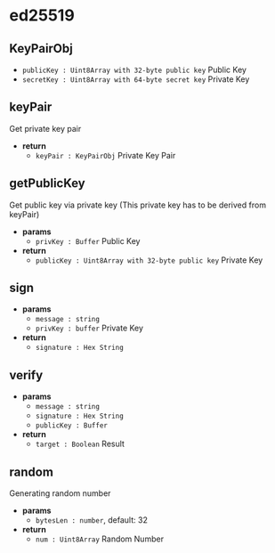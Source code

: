 # ed25519

## KeyPairObj

- `publicKey : Uint8Array with 32-byte public key` Public Key
- `secretKey : Uint8Array with 64-byte secret key` Private Key

## keyPair 
Get private key pair

- **return**
  - `keyPair : KeyPairObj` Private Key Pair
  
## getPublicKey
Get public key via private key (This private key has to be derived from keyPair)

- **params**
  - `privKey : Buffer` Public Key
- **return**
  - `publicKey : Uint8Array with 32-byte public key` Private Key

## sign 

- **params**
  - `message : string` 
  - `privKey : buffer` Private Key
- **return**
  - `signature : Hex String` 
  
## verify

- **params**
  - `message : string` 
  - `signature : Hex String` 
  - `publicKey : Buffer` 
- **return**
  - `target : Boolean` Result
  
## random
Generating random number

- **params**
  - `bytesLen : number`, default: 32
- **return**
  - `num : Uint8Array` Random Number
